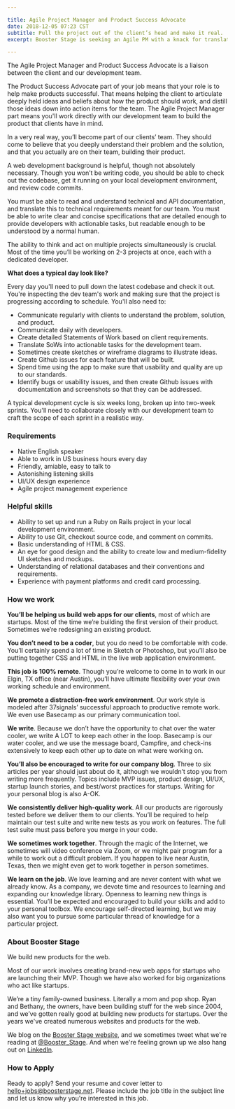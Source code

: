 ```yaml
---

title: Agile Project Manager and Product Success Advocate
date: 2018-12-05 07:23 CST
subtitle: Pull the project out of the client’s head and make it real. 
excerpt: Booster Stage is seeking an Agile PM with a knack for translating clients' vision to easy-to-use software.

---
```


The Agile Project Manager and Product Success Advocate is a liaison between the client and our development team. 

The Product Success Advocate part of your job means that your role is to help make products successful. That means helping the client to articulate deeply held ideas and beliefs about how the product should work, and distill those ideas down into action items for the team. The Agile Project Manager part means you'll work directly with our development team to build the product that clients have in mind. 

In a very real way, you’ll become part of our clients’ team. They should come to believe that you deeply understand their problem and the solution, and that you actually are on their team, building their product. 

A web development background is helpful, though not absolutely necessary. Though you won’t be writing code, you should be able to check out the codebase, get it running on your local development environment, and review code commits. 

You must be able to read and understand technical and API documentation, and translate this to technical requirements meant for our team. You must be able to write clear and concise specifications that are detailed enough to provide developers with actionable tasks, but readable enough to be understood by a normal human. 

The ability to think and act on multiple projects simultaneously is crucial. Most of the time you’ll be working on 2-3 projects at once, each with a dedicated developer. 

**What does a typical day look like?**

Every day you'll need to pull down the latest codebase and check it out. You're inspecting the dev team's work and making sure that the project is progressing according to schedule. You'll also need to:

* Communicate regularly with clients to understand the problem, solution, and product.
* Communicate daily with developers. 
* Create detailed Statements of Work based on client requirements.
* Translate SoWs into actionable tasks for the development team. 
* Sometimes create sketches or wireframe diagrams to illustrate ideas. 
* Create Github issues for each feature that will be built.
* Spend time using the app to make sure that usability and quality are up to our standards. 
* Identify bugs or usability issues, and then create Github issues with documentation and screenshots so that they can be addressed. 

A typical development cycle is six weeks long, broken up into two-week sprints. You'll need to collaborate closely with our development team to craft the scope of each sprint in a realistic way. 

### Requirements

* Native English speaker
* Able to work in US business hours every day
* Friendly, amiable, easy to talk to
* Astonishing listening skills
* UI/UX design experience 
* Agile project management experience

### Helpful skills

* Ability to set up and run a Ruby on Rails project in your local development environment.
* Ability to use Git, checkout source code, and comment on commits.
* Basic understanding of HTML & CSS. 
* An eye for good design and the ability to create low and medium-fidelity UI sketches and mockups. 
* Understanding of relational databases and their conventions and requirements. 
* Experience with payment platforms and credit card processing. 


### How we work

**You’ll be helping us build web apps for our clients**, most of which are startups. Most of the time we’re building the first version of their product. Sometimes we’re redesigning an existing product.

**You don’t need to be a coder**, but you do need to be comfortable with code. You’ll certainly spend a lot of time in Sketch or Photoshop, but you’ll also be putting together CSS and HTML in the live web application environment.

**This job is 100% remote**. Though you’re welcome to come in to work in our Elgin, TX office (near Austin), you’ll have ultimate flexibility over your own working schedule and environment.

**We promote a distraction-free work environment**. Our work style is modeled after 37signals’ successful approach to productive remote work. We even use Basecamp as our primary communication tool.

**We write**. Because we don’t have the opportunity to chat over the water cooler, we write A LOT to keep each other in the loop. Basecamp is our water cooler, and we use the message board, Campfire, and check-ins extensively to keep each other up to date on what were working on.

**You’ll also be encouraged to write for our company blog**. Three to six articles per year should just about do it, although we wouldn’t stop you from writing more frequently. Topics include MVP issues, product design, UI/UX, startup launch stories, and best/worst practices for startups. Writing for your personal blog is also A-OK.

**We consistently deliver high-quality work**. All our products are rigorously tested before we deliver them to our clients. You’ll be required to help maintain our test suite and write new tests as you work on features. The full test suite must pass before you merge in your code.

**We sometimes work together**. Through the magic of the Internet, we sometimes will video conference via Zoom, or we might pair program for a while to work out a difficult problem. If you happen to live near Austin, Texas, then we might even get to work together in person sometimes.

**We learn on the job**. We love learning and are never content with what we already know. As a company, we devote time and resources to learning and expanding our knowledge library. Openness to learning new things is essential. You’ll be expected and encouraged to build your skills and add to your personal toolbox. We encourage self-directed learning, but we may also want you to pursue some particular thread of knowledge for a particular project.

### About Booster Stage

We build new products for the web.

Most of our work involves creating brand-new web apps for startups who are launching their MVP. Though we have also worked for big organizations who act like startups.

We’re a tiny family-owned business. Literally a mom and pop shop. Ryan and Bethany, the owners, have been building stuff for the web since 2004, and we’ve gotten really good at building new products for startups. Over the years we've created numerous websites and products for the web.

We blog on the [Booster Stage website](https://boosterstage.net/articles), and
we sometimes tweet what we're reading at
[@Booster_Stage](https://twitter.com/Booster_Stage). And when we're feeling
grown up we also hang out on [LinkedIn](https://www.linkedin.com/company/1292733/).

### How to Apply

Ready to apply? Send your resume and cover letter to hello+jobs@boosterstage.net. Please include the job title in the subject line and let us know why you're interested in this job. 
